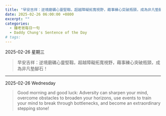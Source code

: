 ```yaml
---
title: "早安吉祥：逆境磨礪心靈堅靱，超越障礙拓寬視野，藉事練心突破瓶頸，成為非凡墊腳石！ <br> Good morning and good luck: Adversity can sharpen your mind, overcome obstacles to broaden your horizons, use events to train your mind to break through bottlenecks, and become an extraordinary stepping stone!"
date: 2025-02-26 06:00:00 +0800
excerpt: ""
categories:
  - 鍾老爸每日一句
  - Daddy Chung's Sentence of the Day
# tags:
---
```


2025-02-26 星期三

> 早安吉祥：逆境磨礪心靈堅靱，超越障礙拓寬視野，藉事練心突破瓶頸，成為非凡墊腳石！

---

2025-02-26 Wednesday

> Good morning and good luck: Adversity can sharpen your mind, overcome obstacles to broaden your horizons, use events to train your mind to break through bottlenecks, and become an extraordinary stepping stone!
